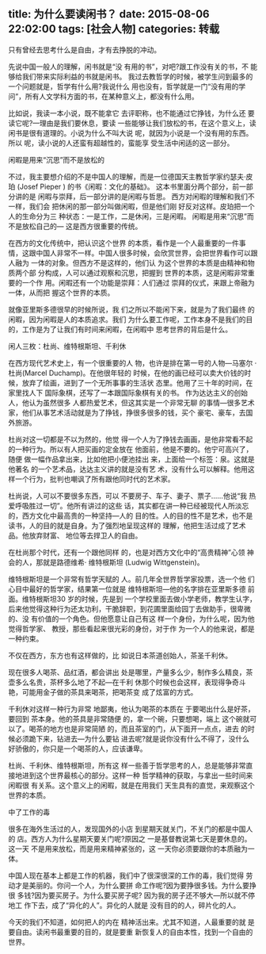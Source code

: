 title: 为什么要读闲书？
date: 2015-08-06 22:02:00
tags: [社会人物]
categories: 转载
---

只有曾经去思考什么是自由，才有去挣脱的冲动。

<!-- more -->


先说中国一般人的理解，闲书就是“没 有用的书”，对吧?跟工作没有关的书，不 能够给我们带来实际利益的书就是闲书。 我过去教哲学的时候，被学生问到最多的 一个问题就是，哲学有什么用?我说什么 用也没有，哲学就是一门“没有用的学问”，所有人文学科方面的书，在某种意义上，都没有什么用。

比如说，我读一本小说，既不能拿它 去评职称，也不能通过它挣钱，为什么还 要读它呢?—理由是我们要休息，要读 一些能够让我们放松的书，在这个意义上，读闲书是很有道理的。小说为什么不叫大说 呢，就因为小说是一个没有用的东西。所以 呢，读小说的人还蛮有超越性的，蛮能享 受生活中闲适的这一部分。

闲暇是用来“沉思”而不是放松的

不过，我主要想介绍的不是中国人的理解，而是一位德国天主教哲学家约瑟夫·皮珀 (Josef Pieper ) 的书《闲暇：文化的基础》。 这本书里面分两个部分，前一部分讲的是 闲暇与崇拜，后一部分讲的是闲暇与哲思。 西方对闲暇的理解和我们不一样，我们会 把休闲的那一部分叫做闲暇，但是他们刚 好反对这样。皮珀把一个人的生命分为三 种状态：一是工作，二是休闲，三是闲暇。 闲暇是用来“沉思”而不是放松自己的— 这是西方很重要的传统。

在西方的文化传统中，把认识这个世界 的本质，看作是一个人最重要的一件事情，这跟中国人非常不一样。中国人很多时候，会欣赏世界，会把世界看作可以跟人融为 一体的对象。但西方不是这样的，他们认 为这个世界的本质是由精神和物质两个部 分构成，人可以通过观察和沉思，把握到 世界的本质，这是闲暇非常重要的一个作 用。闲暇还有一个功能是崇拜：人们通过 崇拜的仪式，来跟上帝融为一体，从而把 握这个世界的本质。

就像亚里斯多德很早的时候所说，我 们之所以不能闲下来，就是为了我们最终 的闲暇，因为闲暇是人的本质追求。我们 为什么要工作呢，工作本身不是我们的目的，工作是为了让我们有时间来闲暇，在闲暇中 思考世界的背后是什么。

闲人三枚：杜尚、维特根斯坦、千利休

在西方现代艺术史上，有一个很重要的人 物，也许是排在第一号的人物—马塞尔 ·杜尚(Marcel Duchamp)。在他很年轻的 时候，在他的画已经可以卖大价钱的时候，放弃了绘画，进到了一个无所事事的生活状 态里。他用了三十年的时间，在家里找人下 国际象棋，还写了一本跟国际象棋有关的书。 作为达达主义的创始人，他认为虽然很多 人都热爱艺术，但这其实是一个非常无聊 的事情—很多艺术家，他们从事艺术活动就是为了挣钱，挣很多很多的钱，买个 豪宅、豪车，去国外旅游。

杜尚对这一切都是不以为然的，他觉 得一个人为了挣钱去画画，是他非常看不起 的一种行为。所以有人把买画的定金放在 他面前，他是不要的。他宁可高兴了，随便 做一幅作品拿出来，比如他把小便池挂出 来，上面给一个标签：泉。这就是他著名 的一个艺术品，达达主义讲的就是没有艺 术，没有什么可以解释。他用这样一个行为，批判也嘲讽了所有跟他同时代的艺术家。

杜尚说，人可以不要很多东西，可以 不要房子、车子、妻子、票子……他说“我 热爱呼吸胜过一切”。他所有讲过的这些 话，其实都在讲一种已经被现代人所淡忘 的，西方文化中最高贵的一种坚持—人的 目的性。人的目的性不是艺术，也不是读书，人的目的就是自身。为了强烈地呈现这样的 理解，他把生活过成了艺术品。他放弃财富、 地位等去捍卫人的自由。

在杜尚那个时代，还有一个跟他同样 的，也是对西方文化中的“高贵精神”心领 神会的人，那就是路德维希· 维特根斯坦 (Ludwig Wittgenstein)。

维特根斯坦是一个非常有哲学天赋的 人。前几年全世界哲学家投票，选一个他 们心目中最好的哲学家，结果第一位就是 维特根斯坦—他的名字排在亚里斯多德 前面。维特根斯坦30 岁的时候，先是到 一个学校里面去做小学老师，教学生认字，后来他觉得这种行为还太功利，干脆辞职，到花圃里面给园丁去做助手，很卑微的、没 有价值的一个角色。但他愿意让自己有这 样一个身份，为什么呢，因为他觉得哲学家、 教授，那些看起来很光彩的身份，对于作 为一个人的他来说，都是一种约束。

不仅在西方，东方也有这样做的，比 如说日本茶道创始人，茶圣千利休。

现在很多人喝茶、品红酒，都会讲出 处是哪里，产量多么少，制作多么精良，茶壶多么名贵，茶杯多么地了不起—在千利 休那个时候也会这样，表现得争奇斗艳，可能用金子做的茶具来喝茶，把喝茶变 成了炫富的方式。

千利休对这样一种行为非常 地鄙夷，他认为喝茶的本质在 于要喝出什么是好茶，要回到 茶本身。他的茶具是非常随便 的，拿一个碗，只要想喝，端上 这个碗就可以了。喝茶的地方也是非常简陋 的，而且茶室的门，从下面开一点点，进去 的时候必须跪下来，钻进去—为什么要钻 进去呢?就是说你没有什么不得了，没什么 好骄傲的，你只是一个喝茶的人，应该谦卑。

杜尚、千利休、维特根斯坦，所有这 样一些善于哲学思考的人，总是能够非常直 接地进到这个世界最核心的部分。这样一种 哲学精神的获取，与拿出一些时间来闲暇很 有关系。这个意义上的闲暇，就是在用我们 天生具有的直觉，来观察这个世界的本质。

中了工作的毒

很多在海外生活过的人，发现国外的小店 到星期天就关门，不关门的都是中国人的 店。西方人为什么星期天要关门呢?原因之 一是基督教说第七天是要休息的。这一天 不是用来放松，而是用来精神紧张的，这 一天你必须要跟你的本质融为一体。

中国人现在基本上都是工作的机器，我们中了很深很深的工作的毒，我们觉得 劳动才是美丽的。你问一个人，为什么要拼 命工作呢?因为要挣很多钱。为什么要挣很 多钱?因为要买房子。为什么要买房子呢? 因为我的房子还不够大—所以就不停地工 作下去，成了“异化的人”。异化的人就是 没有目的的人，碎片化的人。

今天的我们不知道，如何把人的内在 精神活出来。尤其不知道，人最重要的就 是要自由。读闲书最重要的目的，就是要重 新恢复人的自由本性，找到一个自由的世界。

